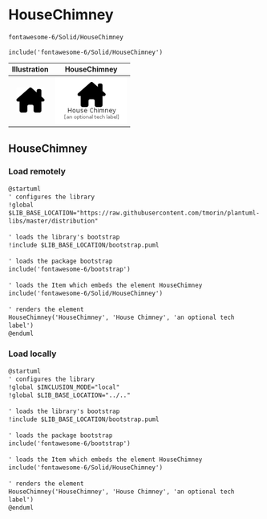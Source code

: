 # HouseChimney


```text
fontawesome-6/Solid/HouseChimney
```

```text
include('fontawesome-6/Solid/HouseChimney')
```



| Illustration | HouseChimney |
| :---: | :---: |
| ![illustration for Illustration](../../fontawesome-6/Solid/HouseChimney.png) | ![illustration for HouseChimney](../../fontawesome-6/Solid/HouseChimney.Local.png) |




## HouseChimney

### Load remotely
```plantuml
@startuml
' configures the library
!global $LIB_BASE_LOCATION="https://raw.githubusercontent.com/tmorin/plantuml-libs/master/distribution"

' loads the library's bootstrap
!include $LIB_BASE_LOCATION/bootstrap.puml

' loads the package bootstrap
include('fontawesome-6/bootstrap')

' loads the Item which embeds the element HouseChimney
include('fontawesome-6/Solid/HouseChimney')

' renders the element
HouseChimney('HouseChimney', 'House Chimney', 'an optional tech label')
@enduml
```

### Load locally
```plantuml
@startuml
' configures the library
!global $INCLUSION_MODE="local"
!global $LIB_BASE_LOCATION="../.."

' loads the library's bootstrap
!include $LIB_BASE_LOCATION/bootstrap.puml

' loads the package bootstrap
include('fontawesome-6/bootstrap')

' loads the Item which embeds the element HouseChimney
include('fontawesome-6/Solid/HouseChimney')

' renders the element
HouseChimney('HouseChimney', 'House Chimney', 'an optional tech label')
@enduml
```

